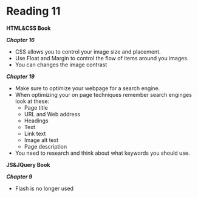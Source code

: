 # Reading 11

**HTML&CSS Book**

***Chapter 16***  
- CSS allows you to control your image size and placement. 
- Use Float and Margin to control the flow of items around you images. 
- You can changes the image contrast 

***Chapter 19***  
- Make sure to optimize your webpage for a search engine. 
- When optimizing your on page techniques remember search enginges look at these:
  - Page title
  - URL and Web address
  - Headings
  - Text
  - Link text
  - Image alt text
  - Page description 
- You need to research and think about what keywords you should use. 

**JS&JQuery Book**

***Chapter 9***  
- Flash is no longer used
